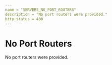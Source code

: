 ```yaml
---
name = "SERVERS_NO_PORT_ROUTERS"
description = "No port routers were provided."
http_status = 400
---
```


# No Port Routers

No port routers were provided.
